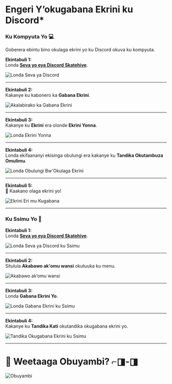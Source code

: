 

# Engeri Y’okugabana Ekrini ku Discord*

### **Ku Kompyuta Yo** 💻  
Goberera ebintu bino okulaga ekrini yo ku Discord okuva ku kompyuta.  

**Ekintabuli 1:**  
Londa <a href="https://discord.gg/R4s2ykDN" class="button-link" target="_blank">**Seva yo eya Discord Skatehive**</a>.  

![Londa Seva ya Discord](https://hackmd.io/_uploads/SkscTAFLA.png)  

---

**Ekintabuli 2:**  
Kakanye ku kabonero ka **Gabana Ekrini**.  

![Akalabirako ka Gabana Ekrini](https://hackmd.io/_uploads/rkgRRRY8R.png)  

---

**Ekintabuli 3:**  
Kakanye ku **Ekrini** era olonde **Ekrini Yonna**.  

![Londa Ekrini Yonna](https://hackmd.io/_uploads/BJ40ek58A.png)  

---

**Ekintabuli 4:**  
Londa ekifaananyi ekisinga obulungi era kakanye ku **Tandika Okutambuza Omulimu**.  

![Londa Obulungi Bw'Okulaga Ekrini](https://hackmd.io/_uploads/Sku6fk5UR.png)  

---

**Ekintabuli 5:**  
🎉 Kaakano olaga ekrini yo!  

![Ekrini Eri mu Kugabana](https://hackmd.io/_uploads/H1XcXyc8A.png)  

---

### **Ku Ssimu Yo** 📱  

**Ekintabuli 1:**  
Londa <a href="https://discord.gg/R4s2ykDN" class="button-link" target="_blank">**Seva yo eya Discord Skatehive**</a>.  

![Londa Seva ya Discord ku Ssimu](https://hackmd.io/_uploads/SJjhGQ9UC.jpg)  

---

**Ekintabuli 2:**  
Situlula **Akabawo ak'omu wansi** okutuuka ku menu.  

![Akabawo ak’omu wansi](https://hackmd.io/_uploads/HkHtmX58C.jpg)  

---

**Ekintabuli 3:**  
Londa **Gabana Ekrini Yo**.  

![Londa Gabana Ekrini ku Ssimu](https://hackmd.io/_uploads/H1kWHQqLA.jpg)  

---

**Ekintabuli 4:**  
Kakanye ku **Tandika Kati** okutandika okugabana ekrini yo.  

![Tandika Okugabana Ekrini ku Ssimu](https://hackmd.io/_uploads/ryWj8QqU0.jpg)  

---

# 🎉 Weetaaga Obuyambi? ⌐◨-◨  

![Obuyambi](https://hackmd.io/_uploads/r1uA0QcI0.gif)  

